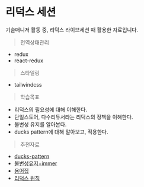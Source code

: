 # 리덕스 세션

기술매니저 활동 중, 리덕스 라이브세션 때 활용한 자료입니다.

> 전역상태관리

-   redux
-   react-redux

> 스타일링

-   tailwindcss

> 학습목표

- 리덕스의 필요성에 대해 이해한다.
- 단일스토어, 다수리듀서라는 리덕스의 정책을 이해한다.
- 불변성 유지를 알아본다.
- ducks pattern에 대해 알아보고, 적용한다.

> 추천자료

-   [ducks-pattern](https://github.com/erikras/ducks-modular-redux)
-   [불변성유지+immer](https://velog.io/@co_mong/JS-%EB%B6%88%EB%B3%80%EC%84%B1Immutability)
-   [용어집](https://ko.redux.js.org/understanding/thinking-in-redux/glossary/#%EB%B9%84%EB%8F%99%EA%B8%B0-%EC%95%A1%EC%85%98)
-   [리덕스 원칙](https://ko.redux.js.org/understanding/thinking-in-redux/three-principles)

